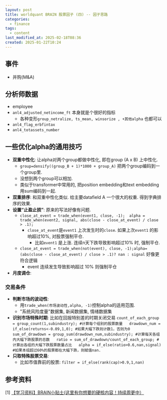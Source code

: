 ```yaml
---
layout: post
title: worldquant BRAIN 股票因子 (四) -- 因子思路
categories:
  - finance
tags:
  - content
last_modified_at: 2025-02-18T08:36
created: 2025-01-22T10:24
---
```

## 事件

- 并购(M&A)

## 分析师数据

- employee
- `anl4_adjusted_netincome_ft`  本身就是个很好的指标
	- 各种变形`group_netralize, ts_mean, winsorize , +其他alpha` 也都可以
- `anl4_flag_erbfintax` 
- `anl4_totassets_number` 

## 一些优化alpha的通用技巧

- **双重中性化**: 让alpha对两个group都做中性化, 即在group (A x B) 上中性化.
	- `group=densify((group_B + 1)*1000 + group_A)`  把两个group编码到一个group里. 
	- 没想到两个group可以相加.
	- 类似于transformer中常用的, 把position embedding和text embedding用sum编码到一起.
- **双重排序**: 和双重中性化类似. 给主要datafield A 一个很大的权重. 得到字典排序的效果.
- **设置“止盈止损”**: 原来的写法好像有问题. 
	- `close_at_event = trade_when(event1, close, -1);  alpha = trade_when(event2, signal, abs(close - close_at_event) / close > .1);` 
		- `close_at_event`是`event1` 上次发生时的`close`. 如果上次`event1` 的影响超过10%, 对股票强制平仓.
			- 比如`event1` 是上涨. 连续n天下跌导致影响超过10% 时, 强制平仓.
	- `close_at_event = trade_when(not(event), close, -1);alpha=(abs(close - close_at_event) / close > .1)? nan : signal` 好像更符合逻辑
		- event 连续发生导致影响超过 10% 则强制平仓
- **月度调仓**: 

### 交易条件

- **判断市场的波动性**: 
	- 用`trade_when(市场波动性,alpha, -1)`控制alpha的适用范围.
	- "系统风险度量"数据集, 新闻数据集, 情绪数据集
- **识别市场特殊时期**: 比如在回报特别差的时期关闭交易
		```count_of_each_group = group_count(1,subindustry); #计算每个组别的股票数量  
		drawdown_num = if_else(returns<-0.09,1,0); #如果大幅下跌则计数1，否则为0  
		sum_of_drawdown = group_sum(drawdown_num,subindustry); #计算每天各组内大幅下跌股票的总数  
		ratio = sum_of_drawdown/count_of_each_group; #计算出各组的大幅下跌股票数量占比  
		alpha = if_else(ratio>0.6,nan,signal) #如果本组超过60%的股票都在大幅下跌，则赋值nan.```
- **只取特殊股票交易**: 
	- 比如市值靠前的股票: `filter = if_else(rank(cap)>0.9,1,nan)`













## 参考资料

   [1]   [【学习资料】BRAIN小贴士(这里有你想要的硬核内容！持续周更中）](https://support.worldquantbrain.com/hc/en-us/community/posts/15152019662487--%E5%AD%A6%E4%B9%A0%E8%B5%84%E6%96%99-BRAIN%E5%B0%8F%E8%B4%B4%E5%A3%AB-%E8%BF%99%E9%87%8C%E6%9C%89%E4%BD%A0%E6%83%B3%E8%A6%81%E7%9A%84%E7%A1%AC%E6%A0%B8%E5%86%85%E5%AE%B9-%E6%8C%81%E7%BB%AD%E5%91%A8%E6%9B%B4%E4%B8%AD)  
   